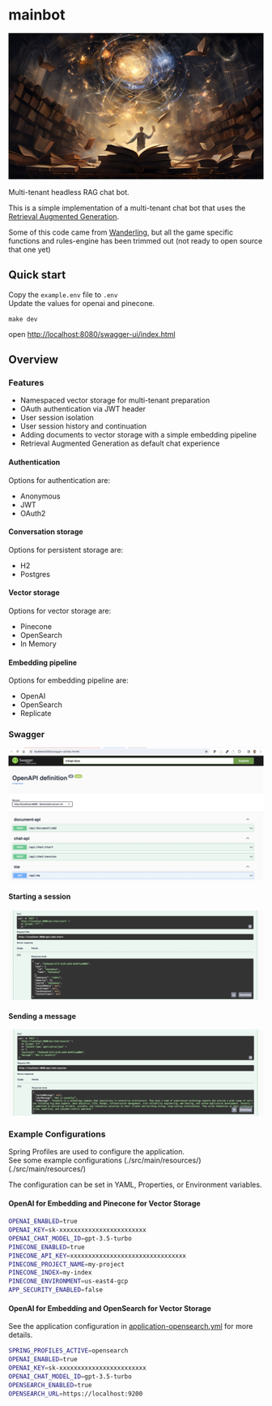 # mainbot

![knowledge-explosion](./docs/images/knowledge-explosion.jpg)

Multi-tenant headless RAG chat bot.  

This is a simple implementation of a multi-tenant chat bot that uses the [Retrieval Augmented Generation](https://arxiv.org/abs/2005.11401).  

Some of this code came from [Wanderling](https://wanderling.io), but all the game specific functions and rules-engine has been trimmed out (not ready to open source that one yet)   

## Quick start

Copy the `example.env` file to `.env`  
Update the values for openai and pinecone.  

```
make dev
```

open [http://localhost:8080/swagger-ui/index.html](http://localhost:4180/swagger-ui/index.html)



## Overview

### Features

- Namespaced vector storage for multi-tenant preparation
- OAuth authentication via JWT header
- User session isolation
- User session history and continuation
- Adding documents to vector storage with a simple embedding pipeline
- Retrieval Augmented Generation as default chat experience


#### Authentication
Options for authentication are:  
- Anonymous
- JWT
- OAuth2

#### Conversation storage
Options for persistent storage are:  
- H2
- Postgres

#### Vector storage
Options for vector storage are:  
- Pinecone
- OpenSearch
- In Memory

#### Embedding pipeline
Options for embedding pipeline are:  
- OpenAI
- OpenSearch 
- Replicate  


### Swagger


![swagger](./docs/images/swagger.png)


#### Starting a session 

![start a session](./docs/images/start-session.png)  


#### Sending a message

![send a message](./docs/images/session-message.png)


### Example Configurations  
Spring Profiles are used to configure the application.  
See some example configurations (./src/main/resources/)(./src/main/resources/)

The configuration can be set in YAML, Properties, or Environment variables.  

#### OpenAI for Embedding and Pinecone for Vector Storage

```bash
OPENAI_ENABLED=true
OPENAI_KEY=sk-xxxxxxxxxxxxxxxxxxxxxxxx
OPENAI_CHAT_MODEL_ID=gpt-3.5-turbo
PINECONE_ENABLED=true
PINECONE_API_KEY=xxxxxxxxxxxxxxxxxxxxxxxxxxxxxxxx
PINECONE_PROJECT_NAME=my-project
PINECONE_INDEX=my-index
PINECONE_ENVIRONMENT=us-east4-gcp
APP_SECURITY_ENABLED=false
```

#### OpenAI for Embedding and OpenSearch for Vector Storage

See the application configuration in [application-opensearch.yml](./src/main/resources/application-opensearch.yml) for more details.  

```bash
SPRING_PROFILES_ACTIVE=opensearch
OPENAI_ENABLED=true
OPENAI_KEY=sk-xxxxxxxxxxxxxxxxxxxxxxxx
OPENAI_CHAT_MODEL_ID=gpt-3.5-turbo
OPENSEARCH_ENABLED=true
OPENSEARCH_URL=https://localhost:9200
```